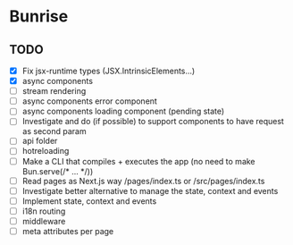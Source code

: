 # Bunrise
## TODO

- [x] Fix jsx-runtime types (JSX.IntrinsicElements...)
- [x] async components
- [ ] stream rendering
- [ ] async components error component
- [ ] async components loading component (pending state)
- [ ] Investigate and do (if possible) to support components to have request as second param
- [ ] api folder
- [ ] hotreloading
- [ ] Make a CLI that compiles + executes the app (no need to make Bun.serve(/* ... */))
- [ ] Read pages as Next.js way /pages/index.ts or /src/pages/index.ts
- [ ] Investigate better alternative to manage the state, context and events
- [ ] Implement state, context and events
- [ ] i18n routing
- [ ] middleware
- [ ] meta attributes per page
